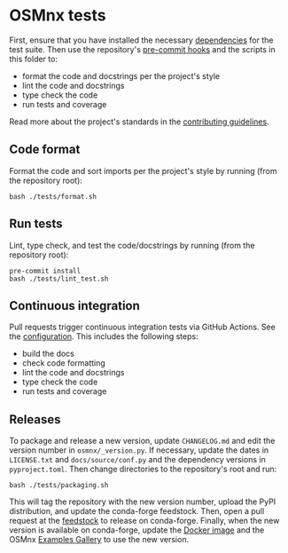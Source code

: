 # OSMnx tests

First, ensure that you have installed the necessary [dependencies](../tests/environments/env-ci.yml) for the test suite. Then use the repository's [pre-commit hooks](../.pre-commit-config.yaml) and the scripts in this folder to:

- format the code and docstrings per the project's style
- lint the code and docstrings
- type check the code
- run tests and coverage

Read more about the project's standards in the [contributing guidelines](../CONTRIBUTING.md).

## Code format

Format the code and sort imports per the project's style by running (from the repository root):

```shell
bash ./tests/format.sh
```

## Run tests

Lint, type check, and test the code/docstrings by running (from the repository root):

```shell
pre-commit install
bash ./tests/lint_test.sh
```

## Continuous integration

Pull requests trigger continuous integration tests via GitHub Actions. See the [configuration](../.github/workflows/ci.yml). This includes the following steps:

- build the docs
- check code formatting
- lint the code and docstrings
- type check the code
- run tests and coverage

## Releases

To package and release a new version, update `CHANGELOG.md` and edit the version number in `osmnx/_version.py`. If necessary, update the dates in `LICENSE.txt` and `docs/source/conf.py` and the dependency versions in `pyproject.toml`. Then change directories to the repository's root and run:

```shell
bash ./tests/packaging.sh
```

This will tag the repository with the new version number, upload the PyPI distribution, and update the conda-forge feedstock. Then, open a pull request at the [feedstock](https://github.com/conda-forge/osmnx-feedstock) to release on conda-forge. Finally, when the new version is available on conda-forge, update the [Docker image](../environments/docker) and the OSMnx [Examples Gallery](https://github.com/gboeing/osmnx-examples) to use the new version.
